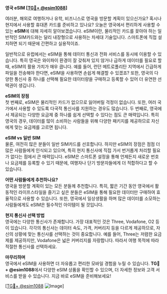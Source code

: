 **영국 eSIM [[TG💪+ @esim1088](https://t.me/s/esim1088)]**

여러분, 해외로 여행하거나 유학, 비즈니스로 영국을 방문할 계획이 있으신가요? 혹시나 현지에서 사용할 휴대폰 카드를 준비하고 있나요? 오늘은 영국에서 편리하게 사용할 수 있는 **eSIM**에 대해 자세히 알아보겠습니다. eSIM이란, 물리적인 카드를 꽂아야 하는 일반적인 SIM카드와는 달리 내장형으로 사용하는 차세대 기술입니다. 스마트폰에 직접 설치하면 되기 때문에 간편하고 실용적이죠.

일반적으로 유럽에서는 eSIM을 통해 데이터 통신과 전화 서비스를 동시에 이용할 수 있습니다. 특히 영국은 와이파이 환경이 잘 갖춰져 있지 않거나 급하게 데이터를 필요로 할 때, eSIM의 활용 가치가 매우 큽니다. 예를 들어, 런던 메트로폴리탄 지역에서 긴급하게 파일을 전송해야 한다면, eSIM을 사용하면 손쉽게 해결할 수 있겠죠? 또한, 영국의 다양한 통신사 중 하나를 선택해 필요한 데이터량을 구매하고 등록할 수 있어 더 유연한 선택권이 생깁니다.

**eSIM의 장점**  
첫 번째로, eSIM은 물리적인 카드가 없으므로 잃어버릴 걱정이 없습니다. 또한, 여러 국가에서 사용할 수 있도록 다국적 통신사를 지원하는 경우도 많습니다. 두 번째로, 영국에서 제공되는 다양한 요금제 중 하나를 쉽게 선택할 수 있다는 점도 큰 매력입니다. 특히 영국의 경우, 데이터를 많이 소비하는 사람들을 위해 다양한 패키지를 제공하므로 자신에게 맞는 요금제를 고르면 됩니다.

**eSIM vs 일반 SIM**  
물론, 여전히 많은 분들이 일반 SIM카드를 선호합니다. 하지만 eSIM의 장점은 점점 더 많은 사람들에게 인식되고 있으며, 특히 현지 통신사에 직접 가서 번거롭게 처리할 필요가 없다는 점에서 큰 매력입니다. eSIM은 스마트폰 설정을 통해 언제든지 새로운 번호나 요금제를 등록할 수 있기 때문에, 여행자나 단기 방문자들에게 더 적합하다고 할 수 있습니다.

**어떤 사람들에게 추천하나요?**  
영국을 방문할 계획이 있는 모든 분들께 추천합니다. 특히, 짧은 기간 동안 영국에서 활동적인 라이프스타일을 즐기고 싶은 분들은 eSIM을 통해 필요한 데이터만 구매하여 효율적으로 사용할 수 있습니다. 또한, 영국에서 일상생활을 하며 많은 데이터를 소모하는 사람들에게도 eSIM은 필수적인 아이템이 될 것입니다.

**현지 통신사 선택 방법**  
영국에는 다양한 통신사가 존재합니다. 가장 대표적인 것은 Three, Vodafone, O2 등이 있습니다. 각각의 통신사는 데이터 속도, 가격, 커버리지 등을 다르게 제공하므로, 자신의 상황에 맞는 통신사를 선택하는 것이 중요합니다. 예를 들어, Three는 저렴한 요금제를 제공하지만, Vodafone은 넓은 커버리지를 자랑합니다. 따라서 여행 목적에 따라 적절한 통신사를 선택하세요.

**마무리하며**  
영국에서 eSIM을 사용하면 더 자유롭고 편리한 모바일 경험을 누릴 수 있습니다. **TG💪+ @esim1088**에서 다양한 eSIM 상품을 확인할 수 있으며, 더 자세한 정보와 고객 서비스를 받을 수 있습니다. 지금 바로 eSIM을 준비해보세요! 

[[TG💪+ @esim1088](https://t.me/s/esim1088) ![Image](https://i.postimg.cc/Y0z9fWf4/image.png)]
